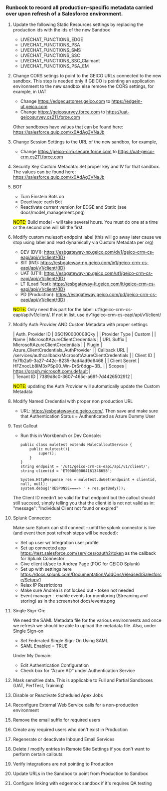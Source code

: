 ### Runbook to record all production-specific metadata carried over upon refresh of a Salesforce environment.

1. Update the following Static Resources settings by replacing the production ids with the ids of the new Sandbox
    - LIVECHAT_FUNCTIONS_EDGE
    - LIVECHAT_FUNCTIONS_PSA
    - LIVECHAT_FUNCTIONS_SMS
    - LIVECHAT_FUNCTIONS_SSC
    - LIVECHAT_FUNCTIONS_SSC_Claimant
    - LIVECHAT_FUNCTIONS_PSA_EM

2. Change CORS setings to point to the GEICO URLs connected to the new sandbox. This step is needed only if GEICO is pointing an application environment to the new sandbox else remove the CORS settings, for example, in UAT
    - Change https://edgecustomer.geico.com to https://edgein-ut.geico.com
    - Change https://geicosurvey.force.com to https://uat-geicosurvey.cs211.force.com

    Other sandboxes have values that can be found here: https://salesforce.quip.com/x0AdAg3VNaJb

3. Change Session Settings to the URL of the new sandbox, for example,
    - Change https://geico-crm.secure.force.com to https://uat-geico-crm.cs211.force.com

4. Security Key Custom Metadata: Set proper key and IV for that sandbox. The values can be found here: https://salesforce.quip.com/x0AdAg3VNaJb

5. BOT
    - Turn Einstein Bots on
    - Deactivate each Bot
    - Reactivate current version for EDGE and Static (see docs/model_management.png)
   
   <mark>NOTE:</mark> Build model - will take several hours. You must do one at a time or the second one will kill the first.

6. Modify custom mulesoft endpoint label (this will go away later cause we stop using label and read dynamically via Custom Metadata per org)
    - DEV (DV1): https://esbgateway-np.geico.com/dv1/geico-crm-cs-eapi/api/v1/client/{ID} 
    - SIT (IN1): https://esbgateway-np.geico.com/in1/geico-crm-cs-eapi/api/v1/client/{ID}
    - UAT (UT1): https://esbgateway-np.geico.com/ut1/geico-crm-cs-eapi/api/v1/client/{ID}
    - LT (Load Test): https://esbgateway-lt.geico.com/lt/geico-crm-cs-eapi/api/v1/client/{ID}
    - PD (Production): https://esbgateway.geico.com/pd/geico-crm-cs-eapi/api/v1/client/{ID}

    <mark>NOTE:</mark> Only need this part for the label: ut1/geico-crm-cs-eapi/api/v1/client/. If not in list, use dv1/geico-crm-cs-eapi/api/v1/client/

7. Modify Auth Provider AND Custom Metadata with proper settings

    | Auth. Provider ID    | 0SO190000008Qky | 
    | Provider Type        | Custom |
    | Name                 | MicrosoftAzureClientCredentials |
    | URL Suffix           | MicrosoftAzureClientCredentials |
    | Plugin               | Azure_ClientCredentials_AuthProvider |
    | Callback URL         | /services/authcallback/MicrosoftAzureClientCredentials | 
    | Client ID            | fe7fb2a9-3a27-442c-8235-9ad4ad9d6468 |
    | Client Secret        | HFZnocLb8IM3xPSp00_Wn-DrSr6dgp~3B_ |
    | Scopes               | https://graph.microsoft.com/.default |      
    | Tenant ID            | 7389d8c0-3607-465c-a69f-7d4426502912 | 

    <mark>NOTE:</mark> updating the Auth Provider will automatically update the Custom Metadata

8. Modify Named Credential with proper non production URL
    - URL:	https://esbgateway-np.geico.com/. Then save and make sure that Authentication Status = Authenticated as     Azure Dummy User

9. Test Callout
    - Run this in Workbench or Dev Console:

        ```
        public class muletest extends MuleCalloutService {
            public muletest(){
                super();
            }
        } 
        string endpoint = '/ut1/geico-crm-cs-eapi/api/v1/client/';
        string clientid = 'ET000000004161348658';
  
        System.HttpResponse res = muletest.doGet(endpoint + clientid, null, null);
        system.debug('RESPONSE====> ' + res.getBody());
        
        ```
    The Client ID needn’t be valid for that endpoint but the callout should still succeed, simply telling you that the client id is not not valid as in: "message": "Individual Client not found or expired"

10. Splunk Connector: 
    
    Make sure Splunk can still connect - until the splunk connector is live (and event then post refresh steps will be needed):

    - Set up user w/ Integration user profile
    - Set up connected app https://test.salesforce.com/services/oauth2/token  as the callback for Splunk Connector
    - Give client id/sec to Andrea Page (POC for GEICO Splunk)
    - Set up with settings here https://docs.splunk.com/Documentation/AddOns/released/Salesforce/Setupv1
    - Relax IP Restrictions
    - Make sure Andrea is not locked out - token not needed
    - Event manager - enable events for monitoring (Streaming and storing) as in the screenshot docs/events.png

11. Single Sign-On: 
    
    We need the SAML Metadata file for the various environments and once we refresh we should be able to upload the metadata file. Also, under Single Sign-on

    - Set Federated Single Sign-On Using SAML
    - SAML Enabled =  TRUE

    Under My Domain:
    - Edit Authentication Configuration
    - Check box for “Azure AD” under Authentication Service

12. Mask sensitive data. This is applicable to Full and Partial Sandboxes (UAT, PerfTest, Training)

13. Disable or Reactivate Scheduled Apex Jobs

14. Reconfigure External Web Service calls for a non-production environment

15. Remove the email suffix for required users

16. Create any required users who don't exist in Production

17. Regenerate or deactivate Inbound Email Services

18. Delete / modify entries in Remote Site Settings if you don't want to perform certain callouts

19. Verify integrations are not pointing to Production

20. Update URLs in the Sandbox to point from Production to Sandbox

21. Configure linking with edgemock sandbox if it's requires QA testing













